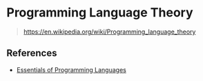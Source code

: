 # Programming Language Theory

> <https://en.wikipedia.org/wiki/Programming_language_theory>

## References

- [Essentials of Programming Languages](http://www.eopl3.com/)
